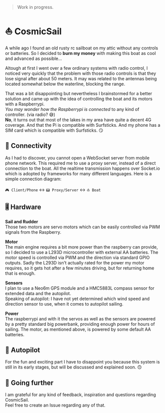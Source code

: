 > Work in progress.

# ⛵️ CosmicSail

A while ago I found an old rusty rc sailboat on my attic without any controls or batteries.
So I decided to **burn my money** with making this boat as cool and advanced as possible...

Altough at first I went over a few ordinary systems with radio control,
I noticed very quickly that the problem with those radio controls is that they lose signal after about 50 meters.
It may was related to the antennas being located somewhat below the waterline, blocking the range.

That was a bit disappointing but nevertheless I brainstormed for a better solution and
came up with the idea of controlling the boat and its motors with a Raspberrypi.<br>
*You may wonder how the Raspberrypi is connected* to any kind of controller. (via radio? 😅)<br>
**No**, it turns out that most of the lakes in my area have quite a decent 4G coverage.
And that the Pi is compatible with Surfsticks. And my phone has a SIM card which is compatible with Surfsticks. 😏

## 📡 Connectivity

As I had to discover, you cannot open a WebSocket server from mobile phone network. This required me to use a proxy server,
instead of a direct connection to the boat.
All the realtime transmission happens over Socket.io which is adopted by frameworks for many different languages.
Here is a simple connection diagram:

`🎮 Client/Phone` ↔️ `📟 Proxy/Server` ↔️ `⛵️ Boat`

## 🎚 Hardware

**Sail and Rudder**<br>
Those two motors are servo motors which can be easily controlled via PWM signals from the Raspberry.

**Motor**<br>
The main engine requires a bit more power than the raspberry can provide,
so I decided to use a L293D microcontroller with external AA batteries.
The motor speed is controlled via PWM and the direction via standard GPIO outputs.
Sadly the L293D isn't actually rated for the power my motor requires, so it gets hot after a few minutes driving,
but for returning home that is enough.

**Sensors**<br>
I plan to use a Neo6m GPS module and a HMC5883L compass sensor for extended data and the autopilot.<br>
Speaking of autopilot: I have not yet determined which wind speed and direction sensor to use,
when it comes to autopilot sailing.

**Power**<br>
The raspberrypi and with it the servos as well as the sensors are powered by a pretty standard big powerbank,
providing enough power for hours of sailing. The motor, as mentioned above, is powered by some default AA batteries.

## 🤖 Autopilot

For the fun and exciting part I have to disappoint you because this system is still in its early stages,
but will be discussed and explained soon. 🙃

## 🚧 Going further

I am grateful for any kind of feedback, inspiration and questions regarding CosmicSail.<br>
Feel free to create an Issue regarding any of that.

